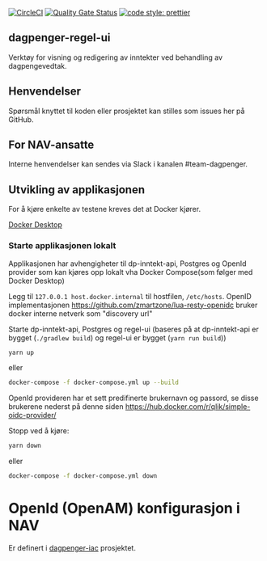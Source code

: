 [![CircleCI](https://circleci.com/gh/navikt/dagpenger-regel-ui.svg?style=svg)](https://circleci.com/gh/navikt/dagpenger-regel-ui)
[![Quality Gate Status](https://sonarcloud.io/api/project_badges/measure?project=navikt_dagpenger-regel-ui&metric=alert_status)](https://sonarcloud.io/dashboard?id=navikt_dagpenger-regel-ui)
[![code style: prettier](https://img.shields.io/badge/code_style-prettier-ff69b4.svg?style=flat-square)](https://github.com/prettier/prettier)

## dagpenger-regel-ui

Verktøy for visning og redigering av inntekter ved behandling av dagpengevedtak.

## Henvendelser

Spørsmål knyttet til koden eller prosjektet kan stilles som issues her på GitHub.

## For NAV-ansatte

Interne henvendelser kan sendes via Slack i kanalen #team-dagpenger.

## Utvikling av applikasjonen

For å kjøre enkelte av testene kreves det at Docker kjører.

[Docker Desktop](https://www.docker.com/products/docker-desktop)


### Starte applikasjonen lokalt

Applikasjonen har avhengigheter til dp-inntekt-api, Postgres og OpenId provider som kan kjøres
opp lokalt vha Docker Compose(som følger med Docker Desktop) 

Legg til `127.0.0.1 host.docker.internal` til hostfilen, `/etc/hosts`. OpenID implementasjonen https://github.com/zmartzone/lua-resty-openidc bruker docker interne netverk som "discovery url"

Starte dp-inntekt-api, Postgres og regel-ui (baseres på at dp-inntekt-api er bygget (`./gradlew build`) og regel-ui er bygget (`yarn run build`))
```bash
yarn up
```
eller
```bash
docker-compose -f docker-compose.yml up --build
```

OpenId provideren har et sett predifinerte brukernavn og passord, se disse brukerene nederst på denne siden https://hub.docker.com/r/qlik/simple-oidc-provider/ 


Stopp ved å kjøre: 
```bash
yarn down
```
eller
```bash
docker-compose -f docker-compose.yml down
```


# OpenId (OpenAM) konfigurasjon i NAV

Er definert i [dagpenger-iac](https://github.com/navikt/dagpenger-iac/tree/master/openid) prosjektet.
